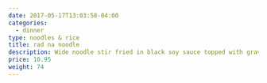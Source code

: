```yaml
---
date: 2017-05-17T13:03:58-04:00
categories:
  - dinner
type: noodles & rice
title: rad na noodle
description: Wide noodle stir fried in black soy sauce topped with gravy sauce and broccoli. Choice of chicken, beef, or pork.
price: 10.95
weight: 74
---
```

